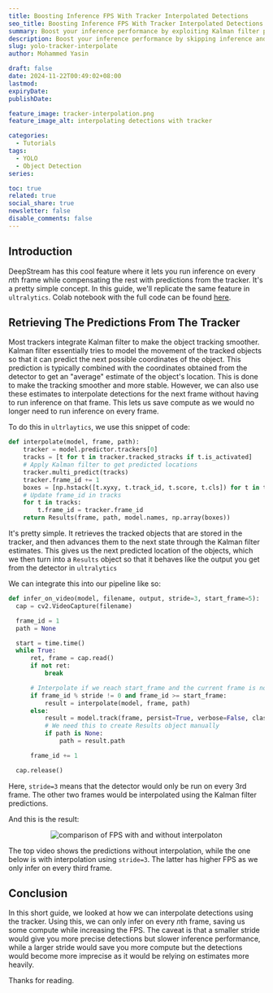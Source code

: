 ```yaml
---
title: Boosting Inference FPS With Tracker Interpolated Detections
seo_title: Boosting Inference FPS With Tracker Interpolated Detections
summary: Boost your inference performance by exploiting Kalman filter predictions to interpolate detections for skipped frames.
description: Boost your inference performance by skipping inference and exploiting Kalman filter predictions to interpolate detections on intermediate frames.
slug: yolo-tracker-interpolate
author: Mohammed Yasin

draft: false
date: 2024-11-22T00:49:02+08:00
lastmod: 
expiryDate: 
publishDate: 

feature_image: tracker-interpolation.png
feature_image_alt: interpolating detections with tracker

categories:
  - Tutorials
tags:
  - YOLO
  - Object Detection
series:

toc: true
related: true
social_share: true
newsletter: false
disable_comments: false
---
```



## Introduction

DeepStream has this cool feature where it lets you run inference on every *n*th frame while compensating the rest with predictions from the tracker. It's a pretty simple concept. In this guide, we'll replicate the same feature in `ultralytics`. Colab notebook with the full code can be found [here](https://colab.research.google.com/drive/1J4fo7Xs2HX4uzaI8C6QBuYorKYeRNqyG?usp=sharing).

## Retrieving The Predictions From The Tracker

Most trackers integrate Kalman filter to make the object tracking smoother. Kalman filter essentially tries to model the movement of the tracked objects so that it can predict the next possible coordinates of the object. This prediction is typically combined with the coordinates obtained from the detector to get an "average" estimate of the object's location. This is done to make the tracking smoother and more stable. However, we can also use these estimates to interpolate detections for the next frame without having to run inference on that frame. This lets us save compute as we would no longer need to run inference on every frame.

To do this in `ultrlaytics`, we use this snippet of code:

```python
def interpolate(model, frame, path):
    tracker = model.predictor.trackers[0]
    tracks = [t for t in tracker.tracked_stracks if t.is_activated]
    # Apply Kalman filter to get predicted locations
    tracker.multi_predict(tracks)
    tracker.frame_id += 1
    boxes = [np.hstack([t.xyxy, t.track_id, t.score, t.cls]) for t in tracks]
    # Update frame_id in tracks
    for t in tracks:
        t.frame_id = tracker.frame_id
    return Results(frame, path, model.names, np.array(boxes))
```

It's pretty simple. It retrieves the tracked objects that are stored in the tracker, and then advances them to the next state through the Kalman filter estimates. This gives us the next predicted location of the objects, which we then turn into a `Results` object so that it behaves like the output you get from the detector in `ultralytics`

We can integrate this into our pipeline like so:

```python
def infer_on_video(model, filename, output, stride=3, start_frame=5):
  cap = cv2.VideoCapture(filename)

  frame_id = 1
  path = None

  start = time.time()
  while True:
      ret, frame = cap.read()
      if not ret:
          break

      # Interpolate if we reach start_frame and the current frame is not divisible by stride
      if frame_id % stride != 0 and frame_id >= start_frame:
          result = interpolate(model, frame, path)
      else:
          result = model.track(frame, persist=True, verbose=False, classes=[0], iou=0.9)[0]
          # We need this to create Results object manually
          if path is None:
              path = result.path

      frame_id += 1

  cap.release()
```

Here, `stride=3` means that the detector would only be run on every 3rd frame. The other two frames would be interpolated using the Kalman filter predictions.

And this is the result:

<p align="center">
  <img src="https://github.com/Y-T-G/Yasins-Keep/releases/download/v0.0.1/tracker-interpolate-comparison.webp"
  alt="comparison of FPS with and without interpolaton"/>
</p>

The top video shows the predictions without interpolation, while the one below is with interpolation using `stride=3`. The latter has higher FPS as we only infer on every third frame.

## Conclusion

In this short guide, we looked at how we can interpolate detections using the tracker. Using this, we can only infer on every *n*th frame, saving us some compute while increasing the FPS. The caveat is that a smaller stride would give you more precise detections but slower inference performance, while a larger stride would save you more compute but the detections would become more imprecise as it would be relying on estimates more heavily.

Thanks for reading.
